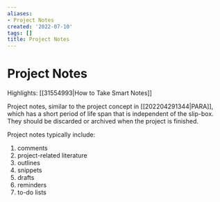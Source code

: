 ```yaml
---
aliases:
- Project Notes
created: '2022-07-10'
tags: []
title: Project Notes
---
```


# Project Notes

Highlights: [[31554993|How to Take Smart Notes]]

Project notes, similar to the project concept in [[202204291344|PARA]], which has a short period of life span that is independent of the slip-box. They should be discarded or archived when the project is finished.

Project notes typically include:
1. comments
2. project-related literature
3. outlines
4. snippets
5. drafts
6. reminders
7. to-do lists